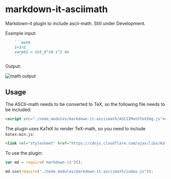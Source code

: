 # markdown-it-asciimath
Markdown-it plugin to include ascii-math. Still under Development.

Example input:
```md
    ```math
    1+1=2
    varphi = int_0^10 x^2 dx
    ```
```

Output:

![math output](https://cloud.githubusercontent.com/assets/18582541/18347144/3c7e5aaa-75c4-11e6-888f-c8e6f406fdc7.png)

## Usage
The ASCII-math needs to be converted to TeX, so the following file needs to be included:

```html
<script src="./node_modules/markdown-it-asciimath/ASCIIMathTeXImg.js"></script>
```

The plugin uses KaTeX to render TeX-math, so you need to include `katex.min.js`:

```html
<link rel="stylesheet" href="https://cdnjs.cloudflare.com/ajax/libs/KaTeX/0.6.0/katex.min.css">
```

To use the plugin:

```javascript
var md = require('markdown-it')();

md.use(require("./node_modules/markdown-it-asciimath/index.js"));
```
